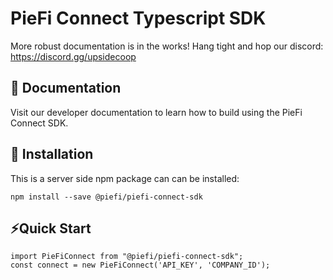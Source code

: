 # PieFi Connect Typescript SDK
More robust documentation is in the works! Hang tight and hop our discord: https://discord.gg/upsidecoop

## 📖 Documentation
Visit our developer documentation to learn how to build using the PieFi Connect SDK.

## 🔗 Installation
This is a server side npm package can can be installed: 
```
npm install --save @piefi/piefi-connect-sdk
```

## ⚡️Quick Start
```
import PieFiConnect from "@piefi/piefi-connect-sdk";
const connect = new PieFiConnect('API_KEY', 'COMPANY_ID');
```